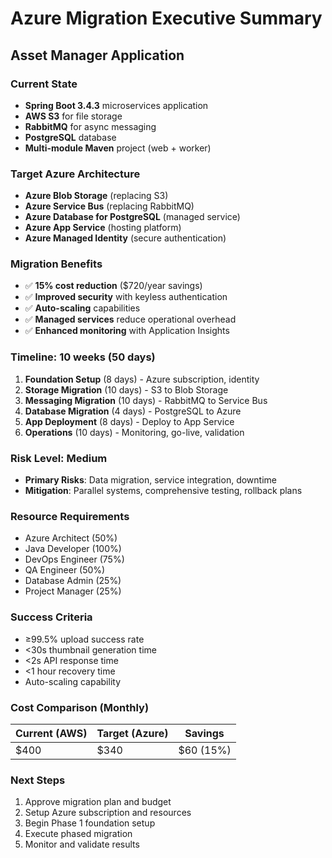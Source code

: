 # Azure Migration Executive Summary
## Asset Manager Application

### Current State
- **Spring Boot 3.4.3** microservices application
- **AWS S3** for file storage
- **RabbitMQ** for async messaging  
- **PostgreSQL** database
- **Multi-module Maven** project (web + worker)

### Target Azure Architecture
- **Azure Blob Storage** (replacing S3)
- **Azure Service Bus** (replacing RabbitMQ)
- **Azure Database for PostgreSQL** (managed service)
- **Azure App Service** (hosting platform)
- **Azure Managed Identity** (secure authentication)

### Migration Benefits
- ✅ **15% cost reduction** ($720/year savings)
- ✅ **Improved security** with keyless authentication
- ✅ **Auto-scaling** capabilities
- ✅ **Managed services** reduce operational overhead
- ✅ **Enhanced monitoring** with Application Insights

### Timeline: 10 weeks (50 days)
1. **Foundation Setup** (8 days) - Azure subscription, identity
2. **Storage Migration** (10 days) - S3 to Blob Storage
3. **Messaging Migration** (10 days) - RabbitMQ to Service Bus
4. **Database Migration** (4 days) - PostgreSQL to Azure
5. **App Deployment** (8 days) - Deploy to App Service
6. **Operations** (10 days) - Monitoring, go-live, validation

### Risk Level: **Medium**
- **Primary Risks**: Data migration, service integration, downtime
- **Mitigation**: Parallel systems, comprehensive testing, rollback plans

### Resource Requirements
- Azure Architect (50%)
- Java Developer (100%)
- DevOps Engineer (75%)
- QA Engineer (50%)
- Database Admin (25%)
- Project Manager (25%)

### Success Criteria
- ≥99.5% upload success rate
- <30s thumbnail generation time
- <2s API response time
- <1 hour recovery time
- Auto-scaling capability

### Cost Comparison (Monthly)
| Current (AWS) | Target (Azure) | Savings |
|---------------|----------------|---------|
| $400 | $340 | $60 (15%) |

### Next Steps
1. Approve migration plan and budget
2. Setup Azure subscription and resources
3. Begin Phase 1 foundation setup
4. Execute phased migration
5. Monitor and validate results